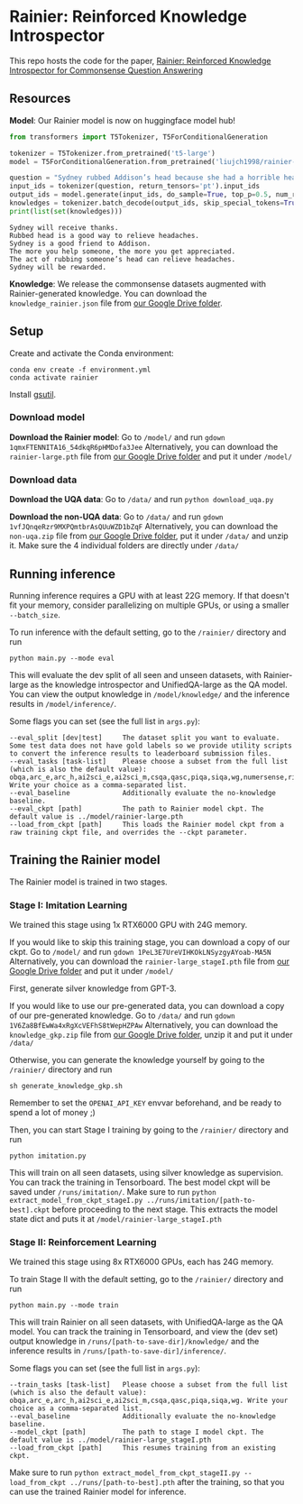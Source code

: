 # Rainier: Reinforced Knowledge Introspector

This repo hosts the code for the paper, [Rainier: Reinforced Knowledge Introspector for Commonsense Question Answering](https://arxiv.org/pdf/2210.03078.pdf)

## Resources

**Model**: Our Rainier model is now on huggingface model hub!
```python
from transformers import T5Tokenizer, T5ForConditionalGeneration

tokenizer = T5Tokenizer.from_pretrained('t5-large')
model = T5ForConditionalGeneration.from_pretrained('liujch1998/rainier-large')

question = "Sydney rubbed Addison’s head because she had a horrible headache. What will happen to Sydney? \\n (A) drift to sleep (B) receive thanks (C) be reprimanded"
input_ids = tokenizer(question, return_tensors='pt').input_ids
output_ids = model.generate(input_ids, do_sample=True, top_p=0.5, num_return_sequences=10)
knowledges = tokenizer.batch_decode(output_ids, skip_special_tokens=True, clean_up_tokenization_spaces=True)
print(list(set(knowledges)))
```
```
Sydney will receive thanks.
Rubbed head is a good way to relieve headaches.
Sydney is a good friend to Addison.
The more you help someone, the more you get appreciated.
The act of rubbing someone’s head can relieve headaches.
Sydney will be rewarded.
```

**Knowledge**: We release the commonsense datasets augmented with Rainier-generated knowledge.
You can download the `knowledge_rainier.json` file from [our Google Drive folder](https://drive.google.com/drive/folders/1GsuWpYvb4oAHxapMPizbEuWLZlpHUujG?usp=sharing).

## Setup

Create and activate the Conda environment:
```
conda env create -f environment.yml
conda activate rainier
```

Install [gsutil](https://cloud.google.com/storage/docs/gsutil_install).

### Download model

**Download the Rainier model**: Go to `/model/` and run `gdown 1qmxFTENNITA16_54dkqR6pHMDofa3Jee`
Alternatively, you can download the `rainier-large.pth` file from [our Google Drive folder](https://drive.google.com/drive/folders/1GsuWpYvb4oAHxapMPizbEuWLZlpHUujG?usp=sharing) and put it under `/model/`

### Download data

**Download the UQA data**: Go to `/data/` and run `python download_uqa.py`

**Download the non-UQA data**: Go to `/data/` and run `gdown 1vfJQnqeRzr9MXPQmtbrAsQUuWZD1bZqF`
Alternatively, you can download the `non-uqa.zip` file from [our Google Drive folder](https://drive.google.com/drive/folders/1GsuWpYvb4oAHxapMPizbEuWLZlpHUujG?usp=sharing), put it under `/data/` and unzip it. Make sure the 4 individual folders are directly under `/data/`

## Running inference

Running inference requires a GPU with at least 22G memory.
If that doesn't fit your memory, consider parallelizing on multiple GPUs, or using a smaller `--batch_size`.

To run inference with the default setting, go to the `/rainier/` directory and run
```
python main.py --mode eval
```
This will evaluate the dev split of all seen and unseen datasets, with Rainier-large as the knowledge introspector and UnifiedQA-large as the QA model.
You can view the output knowledge in `/model/knowledge/` and the inference results in `/model/inference/`.

Some flags you can set (see the full list in `args.py`):
```
--eval_split [dev|test]     The dataset split you want to evaluate. Some test data does not have gold labels so we provide utility scripts to convert the inference results to leaderboard submission files.
--eval_tasks [task-list]    Please choose a subset from the full list (which is also the default value): obqa,arc_e,arc_h,ai2sci_e,ai2sci_m,csqa,qasc,piqa,siqa,wg,numersense,riddlesense,quartz,hellaswag. Write your choice as a comma-separated list.
--eval_baseline             Additionally evaluate the no-knowledge baseline.
--eval_ckpt [path]          The path to Rainier model ckpt. The default value is ../model/rainier-large.pth
--load_from_ckpt [path]     This loads the Rainier model ckpt from a raw training ckpt file, and overrides the --ckpt parameter.
```

## Training the Rainier model

The Rainier model is trained in two stages.

### Stage I: Imitation Learning

We trained this stage using 1x RTX6000 GPU with 24G memory.

If you would like to skip this training stage, you can download a copy of our ckpt.
Go to `/model/` and run `gdown 1PeL3E7UreVIHKOkLNSyzgyAYoab-MA5N`
Alternatively, you can download the `rainier-large_stageI.pth` file from [our Google Drive folder](https://drive.google.com/drive/folders/1GsuWpYvb4oAHxapMPizbEuWLZlpHUujG?usp=sharing) and put it under `/model/`

First, generate silver knowledge from GPT-3.

If you would like to use our pre-generated data, you can download a copy of our pre-generated knowledge.
Go to `/data/` and run `gdown 1V6Za8BfEwWa4xRgXcVEFhS8tWepHZPAw`
Alternatively, you can download the `knowledge_gkp.zip` file from [our Google Drive folder](https://drive.google.com/drive/folders/1GsuWpYvb4oAHxapMPizbEuWLZlpHUujG?usp=sharing), unzip it and put it under `/data/`

Otherwise, you can generate the knowledge yourself by going to the `/rainier/` directory and run
```
sh generate_knowledge_gkp.sh
```
Remember to set the `OPENAI_API_KEY` envvar beforehand, and be ready to spend a lot of money ;)

Then, you can start Stage I training by going to the `/rainier/` directory and run
```
python imitation.py 
```
This will train on all seen datasets, using silver knowledge as supervision.
You can track the training in Tensorboard.
The best model ckpt will be saved under `/runs/imitation/`.
Make sure to run `python extract_model_from_ckpt_stageI.py ../runs/imitation/[path-to-best].ckpt` before proceeding to the next stage.
This extracts the model state dict and puts it at `/model/rainier-large_stageI.pth`

### Stage II: Reinforcement Learning

We trained this stage using 8x RTX6000 GPUs, each has 24G memory.

To train Stage II with the default setting, go to the `/rainier/` directory and run
```
python main.py --mode train
```
This will train Rainier on all seen datasets, with UnifiedQA-large as the QA model.
You can track the training in Tensorboard, and view the (dev set) output knowledge in `/runs/[path-to-save-dir]/knowledge/` and the inference results in `/runs/[path-to-save-dir]/inference/`.

Some flags you can set (see the full list in `args.py`):
```
--train_tasks [task-list]   Please choose a subset from the full list (which is also the default value): obqa,arc_e,arc_h,ai2sci_e,ai2sci_m,csqa,qasc,piqa,siqa,wg. Write your choice as a comma-separated list.
--eval_baseline             Additionally evaluate the no-knowledge baseline.
--model_ckpt [path]         The path to stage I model ckpt. The default value is ../model/rainier-large_stageI.pth
--load_from_ckpt [path]     This resumes training from an existing ckpt.
```

Make sure to run `python extract_model_from_ckpt_stageII.py --load_from_ckpt ../runs/[path-to-best].pth` after the training, so that you can use the trained Rainier model for inference.

